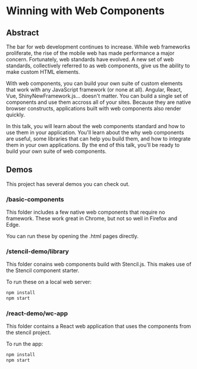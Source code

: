 # Winning with Web Components

## Abstract
The bar for web development continues to increase. While web frameworks proliferate, the rise of the mobile web has made performance a major concern. Fortunately, web standards have evolved. A new set of web standards, collectively referred to as web components, give us the ability to make custom HTML elements. 

With web components, you can build your own suite of custom elements that work with any JavaScript framework (or none at all). Angular, React, Vue, ShinyNewFramework.js... doesn't matter. You can build a single set of components and use them accross all of your sites.  Because they are native browser constructs, applications built with web components also render quickly.

In this talk, you will learn about the web components standard and how to use them in your application. You'll learn about the why web components are useful, some libraries that can help you build them, and how to integrate them in your own applications. By the end of this talk, you'll be ready to build your own suite of web components.

## Demos
This project has several demos you can check out. 

### /basic-components
This folder includes a few native web components that require no framework. These work great in Chrome, but not so well in Firefox and Edge. 

You can run these by opening the .html pages directly.

### /stencil-demo/library
This folder conains web components build with Stencil.js. This makes use of the Stencil component starter. 

To run these on a local web server:

```bash
npm install
npm start
```

### /react-demo/wc-app
This folder contains a React web application that uses the components from the stencil project.

To run the app:
```bash
npm install
npm start
```
